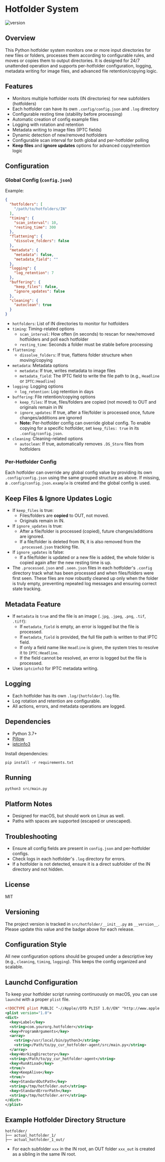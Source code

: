 # Hotfolder System

![version](https://img.shields.io/badge/version-1.6.0-blue)

## Overview
This Python hotfolder system monitors one or more input directories for new files or folders, processes them according to configurable rules, and moves or copies them to output directories. It is designed for 24/7 unattended operation and supports per-hotfolder configuration, logging, metadata writing for image files, and advanced file retention/copying logic.

## Features
- Monitors multiple hotfolder roots (IN directories) for new subfolders (hotfolders)
- Each hotfolder can have its own `.config/config.json` and `.log` directory
- Configurable resting time (stability before processing)
- Automatic creation of config example files
- Logging with rotation and retention
- Metadata writing to image files (IPTC fields)
- Dynamic detection of new/removed hotfolders
- Configurable scan interval for both global and per-hotfolder polling
- **Keep files** and **ignore updates** options for advanced copy/retention logic

## Configuration

### Global Config (`config.json`)
Example:
```json
{
  "hotfolders": [
    "/path/to/hotfolders/IN"
  ],
  "timing": {
    "scan_interval": 10,
    "resting_time": 300
  },
  "flattening": {
    "dissolve_folders": false
  },
  "metadata": {
    "metadata": false,
    "metadata_field": ""
  },
  "logging": {
    "log_retention": 7
  },
  "buffering": {
    "keep_files": false,
    "ignore_updates": false
  },
  "cleaning": {
    "autoclean": true
  }
}
```
- `hotfolders`: List of IN directories to monitor for hotfolders
- `timing`: Timing-related options
  - `scan_interval`: How often (in seconds) to rescan for new/removed hotfolders and poll each hotfolder
  - `resting_time`: Seconds a folder must be stable before processing
- `flattening`:
  - `dissolve_folders`: If true, flattens folder structure when moving/copying
- `metadata`: Metadata options
  - `metadata`: If true, writes metadata to image files
  - `metadata_field`: The IPTC field to write the file path to (e.g., `Headline` or `IPTC:Headline`)
- `logging`: Logging options
  - `log_retention`: Log retention in days
- `buffering`: File retention/copying options
  - `keep_files`: If true, files/folders are copied (not moved) to OUT and originals remain in IN
  - `ignore_updates`: If true, after a file/folder is processed once, future changes/additions are ignored
  - **Note:** Per-hotfolder config can override global config. To enable copying for a specific hotfolder, set `keep_files: true` in its `.config/config.json`.
- `cleaning`: Cleaning-related options
  - `autoclean`: If true, automatically removes `.DS_Store` files from hotfolders

### Per-Hotfolder Config
Each hotfolder can override any global config value by providing its own `.config/config.json` using the same grouped structure as above.
If missing, a `.config/config.json.example` is created and the global config is used.

## Keep Files & Ignore Updates Logic
- If `keep_files` is true:
  - Files/folders are **copied** to OUT, not moved.
  - Originals remain in IN.
- If `ignore_updates` is true:
  - After a file/folder is processed (copied), future changes/additions are ignored.
  - If a file/folder is deleted from IN, it is also removed from the `.processed.json` tracking file.
- If `ignore_updates` is false:
  - If a file/folder is updated or a new file is added, the whole folder is copied again after the new resting time is up.
- The `.processed.json` and `.seen.json` files in each hotfolder's `.config` directory track what has been processed and when files/folders were first seen. These files are now robustly cleaned up only when the folder is truly empty, preventing repeated log messages and ensuring correct state tracking.

## Metadata Feature
- If `metadata` is `true` and the file is an image (`.jpg`, `.jpeg`, `.png`, `.tif`, `.tiff`):
  - If `metadata_field` is empty, an error is logged but the file is processed.
  - If `metadata_field` is provided, the full file path is written to that IPTC field.
  - If only a field name like `Headline` is given, the system tries to resolve it to `IPTC:Headline`.
  - If the field cannot be resolved, an error is logged but the file is processed.
- Uses `iptcinfo3` for IPTC metadata writing.

## Logging
- Each hotfolder has its own `.log/{hotfolder}.log` file.
- Log rotation and retention are configurable.
- All actions, errors, and metadata operations are logged.

## Dependencies
- Python 3.7+
- [Pillow](https://pypi.org/project/Pillow/)
- [iptcinfo3](https://pypi.org/project/iptcinfo3/)

Install dependencies:
```
pip install -r requirements.txt
```

## Running
```
python3 src/main.py
```

## Platform Notes
- Designed for macOS, but should work on Linux as well.
- Paths with spaces are supported (escaped or unescaped).

## Troubleshooting
- Ensure all config fields are present in `config.json` and per-hotfolder configs.
- Check logs in each hotfolder's `.log` directory for errors.
- If a hotfolder is not detected, ensure it is a direct subfolder of the IN directory and not hidden.

## License
MIT

## Versioning

The project version is tracked in `src/hotfolder/__init__.py` as `__version__`. Please update this value and the badge above for each release.

## Configuration Style

All new configuration options should be grouped under a descriptive key (e.g., `cleaning`, `timing`, `logging`). This keeps the config organized and scalable.

## Launchd Configuration

To keep your hotfolder script running continuously on macOS, you can use `launchd` with a proper `plist` file.

```xml version="1.0" encoding="UTF-8"?>
<!DOCTYPE plist PUBLIC "-//Apple//DTD PLIST 1.0//EN" "http://www.apple.com/DTDs/PropertyList-1.0.dtd">
<plist version="1.0">
<dict>
  <key>Label</key>
  <string>com.yourorg.hotfolder</string>
  <key>ProgramArguments</key>
  <array>
    <string>/usr/local/bin/python3</string>
    <string>/Path/to/py_cur_hotfolder-agent/src/main.py</string>
  </array>
  <key>WorkingDirectory</key>
  <string>/Path/to/py_cur_hotfolder-agent</string>
  <key>RunAtLoad</key>
  <true/>
  <key>KeepAlive</key>
  <true/>
  <key>StandardOutPath</key>
  <string>/tmp/hotfolder.out</string>
  <key>StandardErrorPath</key>
  <string>/tmp/hotfolder.err</string>
</dict>
</plist>
```

## Example Hotfolder Directory Structure

```
hotfolder/
├── actual_hotfolder_1/
├── actual_hotfolder_1_out/
```

- For each subfolder `xxx` in the IN root, an OUT folder `xxx_out` is created as a sibling in the same IN root.
